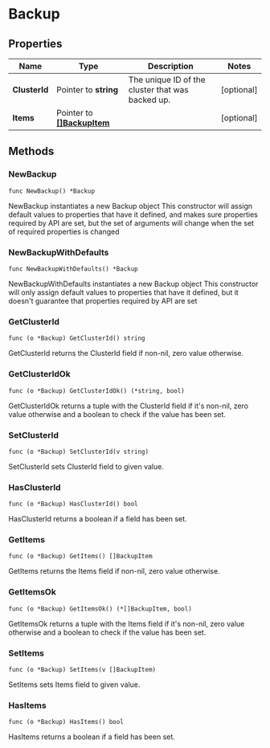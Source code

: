 # Backup

## Properties

|Name | Type | Description | Notes|
|------------ | ------------- | ------------- | -------------|
|**ClusterId** | Pointer to **string** | The unique ID of the cluster that was backed up. | [optional] |
|**Items** | Pointer to [**[]BackupItem**](BackupItem.md) |  | [optional] |

## Methods

### NewBackup

`func NewBackup() *Backup`

NewBackup instantiates a new Backup object
This constructor will assign default values to properties that have it defined,
and makes sure properties required by API are set, but the set of arguments
will change when the set of required properties is changed

### NewBackupWithDefaults

`func NewBackupWithDefaults() *Backup`

NewBackupWithDefaults instantiates a new Backup object
This constructor will only assign default values to properties that have it defined,
but it doesn't guarantee that properties required by API are set

### GetClusterId

`func (o *Backup) GetClusterId() string`

GetClusterId returns the ClusterId field if non-nil, zero value otherwise.

### GetClusterIdOk

`func (o *Backup) GetClusterIdOk() (*string, bool)`

GetClusterIdOk returns a tuple with the ClusterId field if it's non-nil, zero value otherwise
and a boolean to check if the value has been set.

### SetClusterId

`func (o *Backup) SetClusterId(v string)`

SetClusterId sets ClusterId field to given value.

### HasClusterId

`func (o *Backup) HasClusterId() bool`

HasClusterId returns a boolean if a field has been set.

### GetItems

`func (o *Backup) GetItems() []BackupItem`

GetItems returns the Items field if non-nil, zero value otherwise.

### GetItemsOk

`func (o *Backup) GetItemsOk() (*[]BackupItem, bool)`

GetItemsOk returns a tuple with the Items field if it's non-nil, zero value otherwise
and a boolean to check if the value has been set.

### SetItems

`func (o *Backup) SetItems(v []BackupItem)`

SetItems sets Items field to given value.

### HasItems

`func (o *Backup) HasItems() bool`

HasItems returns a boolean if a field has been set.


